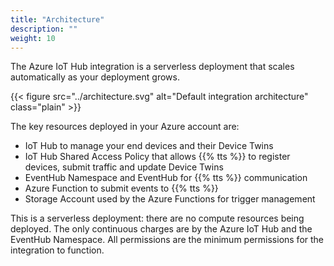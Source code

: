 ```yaml
---
title: "Architecture"
description: ""
weight: 10
---
```


The Azure IoT Hub integration is a serverless deployment that scales automatically as your deployment grows.

<!--more-->

{{< figure src="../architecture.svg" alt="Default integration architecture" class="plain" >}}

The key resources deployed in your Azure account are:

- IoT Hub to manage your end devices and their Device Twins
- IoT Hub Shared Access Policy that allows {{% tts %}} to register devices, submit traffic and update Device Twins
- EventHub Namespace and EventHub for {{% tts %}} communication
- Azure Function to submit events to {{% tts %}}
- Storage Account used by the Azure Functions for trigger management

This is a serverless deployment: there are no compute resources being deployed. The only continuous charges are by the Azure IoT Hub and the EventHub Namespace. All permissions are the minimum permissions for the integration to function.
